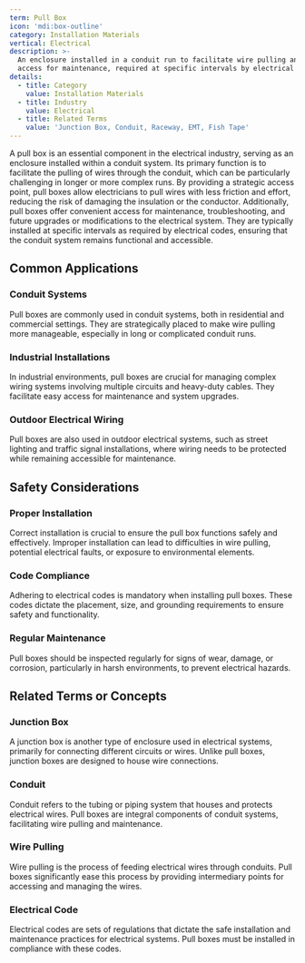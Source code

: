 ```yaml
---
term: Pull Box
icon: 'mdi:box-outline'
category: Installation Materials
vertical: Electrical
description: >-
  An enclosure installed in a conduit run to facilitate wire pulling and provide
  access for maintenance, required at specific intervals by electrical code.
details:
  - title: Category
    value: Installation Materials
  - title: Industry
    value: Electrical
  - title: Related Terms
    value: 'Junction Box, Conduit, Raceway, EMT, Fish Tape'
---
```

A pull box is an essential component in the electrical industry, serving as an enclosure installed within a conduit system. Its primary function is to facilitate the pulling of wires through the conduit, which can be particularly challenging in longer or more complex runs. By providing a strategic access point, pull boxes allow electricians to pull wires with less friction and effort, reducing the risk of damaging the insulation or the conductor. Additionally, pull boxes offer convenient access for maintenance, troubleshooting, and future upgrades or modifications to the electrical system. They are typically installed at specific intervals as required by electrical codes, ensuring that the conduit system remains functional and accessible.

## Common Applications

### Conduit Systems
Pull boxes are commonly used in conduit systems, both in residential and commercial settings. They are strategically placed to make wire pulling more manageable, especially in long or complicated conduit runs.

### Industrial Installations
In industrial environments, pull boxes are crucial for managing complex wiring systems involving multiple circuits and heavy-duty cables. They facilitate easy access for maintenance and system upgrades.

### Outdoor Electrical Wiring
Pull boxes are also used in outdoor electrical systems, such as street lighting and traffic signal installations, where wiring needs to be protected while remaining accessible for maintenance.

## Safety Considerations

### Proper Installation
Correct installation is crucial to ensure the pull box functions safely and effectively. Improper installation can lead to difficulties in wire pulling, potential electrical faults, or exposure to environmental elements.

### Code Compliance
Adhering to electrical codes is mandatory when installing pull boxes. These codes dictate the placement, size, and grounding requirements to ensure safety and functionality.

### Regular Maintenance
Pull boxes should be inspected regularly for signs of wear, damage, or corrosion, particularly in harsh environments, to prevent electrical hazards.

## Related Terms or Concepts

### Junction Box
A junction box is another type of enclosure used in electrical systems, primarily for connecting different circuits or wires. Unlike pull boxes, junction boxes are designed to house wire connections.

### Conduit
Conduit refers to the tubing or piping system that houses and protects electrical wires. Pull boxes are integral components of conduit systems, facilitating wire pulling and maintenance.

### Wire Pulling
Wire pulling is the process of feeding electrical wires through conduits. Pull boxes significantly ease this process by providing intermediary points for accessing and managing the wires.

### Electrical Code
Electrical codes are sets of regulations that dictate the safe installation and maintenance practices for electrical systems. Pull boxes must be installed in compliance with these codes.
